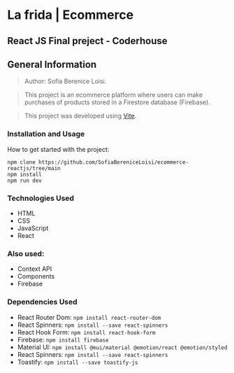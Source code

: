 # La frida | Ecommerce
## React JS Final preject - Coderhouse

## General Information
> Author: Sofía Berenice Loisi.

> This project is an ecommerce platform where users can make purchases of products stored in a Firestore database (Firebase).

> This project was developed using [Vite](https://vitejs.dev/).

### Installation and Usage
How to get started with the project:
```
npm clone https://github.com/SofiaBereniceLoisi/ecommerce-reactjs/tree/main
npm install
npm run dev
```

### Technologies Used
- HTML
- CSS
- JavaScript
- React

### Also used: 
- Context API
- Components
- Firebase


### Dependencies Used
- React Router Dom: ``` npm install react-router-dom ```
- React Spinners: ``` npm install --save react-spinners ```
- React Hook Form: ``` npm install react-hook-form ```
- Firebase: ``` npm install firebase ```
- Material UI: ``` npm install @mui/material @emotion/react @emotion/styled ```
- React Spinners: ``` npm install --save react-spinners ```
- Toastify: ``` npm install --save toastify-js ```
